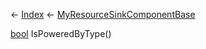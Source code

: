 ← [Index](Api-Index) ← [MyResourceSinkComponentBase](VRage.Game.Components.MyResourceSinkComponentBase)

[bool](System.Boolean) IsPoweredByType()